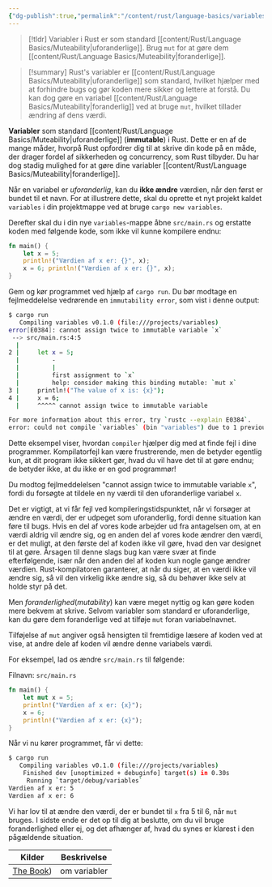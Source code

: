 ```yaml
---
{"dg-publish":true,"permalink":"/content/rust/language-basics/variables/","title":"Variables","tags":["Rust"]}
---
```



> [!tldr] 
> Variabler i Rust er som standard [[content/Rust/Language Basics/Muteability\|uforanderlige]]. Brug `mut` for at gøre dem [[content/Rust/Language Basics/Muteability\|foranderlige]].

> [!summary] 
> Rust's variabler er [[content/Rust/Language Basics/Muteability\|uforanderlige]] som standard, hvilket hjælper med at forhindre bugs og gør koden mere sikker og lettere at forstå. Du kan dog gøre en variabel [[content/Rust/Language Basics/Muteability\|foranderlig]] ved at bruge `mut`, hvilket tillader ændring af dens værdi. 

**Variabler** som standard [[content/Rust/Language Basics/Muteability\|uforanderlige]] (**immutable**) i Rust. Dette er en af de mange måder, hvorpå Rust opfordrer dig til at skrive din kode på en måde, der drager fordel af sikkerheden og concurrency, som Rust tilbyder. 
Du har dog stadig mulighed for at gøre dine variabler [[content/Rust/Language Basics/Muteability\|foranderlige]]. 

Når en variabel er *uforanderlig*, kan du **ikke ændre** værdien, når den først er bundet til et navn. For at illustrere dette, skal du oprette et nyt projekt kaldet `variables` i din projektmappe ved at bruge `cargo new variables`.

Derefter skal du i din nye `variables`-mappe åbne `src/main.rs` og erstatte koden med følgende kode, som ikke vil kunne kompilere endnu:
```rust
fn main() { 
	let x = 5; 
	println!("Værdien af x er: {}", x); 
	x = 6; println!("Værdien af x er: {}", x); 
}
```

Gem og kør programmet ved hjælp af `cargo run`. Du bør modtage en fejlmeddelelse vedrørende en `immutability error`, som vist i denne output:
```sh
$ cargo run
   Compiling variables v0.1.0 (file:///projects/variables)
error[E0384]: cannot assign twice to immutable variable `x`
 --> src/main.rs:4:5
  |
2 |     let x = 5;
  |         -
  |         |
  |         first assignment to `x`
  |         help: consider making this binding mutable: `mut x`
3 |     println!("The value of x is: {x}");
4 |     x = 6;
  |     ^^^^^ cannot assign twice to immutable variable

For more information about this error, try `rustc --explain E0384`.
error: could not compile `variables` (bin "variables") due to 1 previous error
```

Dette eksempel viser, hvordan `compiler` hjælper dig med at finde fejl i dine programmer. Kompilatorfejl kan være frustrerende, men de betyder egentlig kun, at dit program ikke sikkert gør, hvad du vil have det til at gøre endnu; de betyder ikke, at du ikke er en god programmør! 

Du modtog fejlmeddelelsen "cannot assign twice to immutable variable `x`", fordi du forsøgte at tildele en ny værdi til den uforanderlige variabel `x`.

Det er vigtigt, at vi får fejl ved kompileringstidspunktet, når vi forsøger at ændre en værdi, der er udpeget som uforanderlig, fordi denne situation kan føre til bugs. Hvis en del af vores kode arbejder ud fra antagelsen om, at en værdi aldrig vil ændre sig, og en anden del af vores kode ændrer den værdi, er det muligt, at den første del af koden ikke vil gøre, hvad den var designet til at gøre. 
Årsagen til denne slags bug kan være svær at finde efterfølgende, især når den anden del af koden kun nogle gange ændrer værdien. Rust-kompilatoren garanterer, at når du siger, at en værdi ikke vil ændre sig, så vil den virkelig ikke ændre sig, så du behøver ikke selv at holde styr på det. 

Men *foranderlighed*(*mutability*) kan være meget nyttig og kan gøre koden mere bekvem at skrive. Selvom variabler som standard er uforanderlige, kan du gøre dem foranderlige ved at tilføje `mut` foran variabelnavnet.

Tilføjelse af `mut` angiver også hensigten til fremtidige læsere af koden ved at vise, at andre dele af koden vil ændre denne variabels værdi.

For eksempel, lad os ændre `src/main.rs` til følgende:

Filnavn: `src/main.rs`
```rust
fn main() {
    let mut x = 5;
    println!("Værdien af x er: {x}");
    x = 6;
    println!("Værdien af x er: {x}");
}

```

Når vi nu kører programmet, får vi dette:
```sh
$ cargo run
   Compiling variables v0.1.0 (file:///projects/variables)
    Finished dev [unoptimized + debuginfo] target(s) in 0.30s
     Running `target/debug/variables`
Værdien af x er: 5
Værdien af x er: 6

```
Vi har lov til at ændre den værdi, der er bundet til `x` fra 5 til 6, når `mut` bruges. 
I sidste ende er det op til dig at beslutte, om du vil bruge foranderlighed eller ej, og det afhænger af, hvad du synes er klarest i den pågældende situation.

| Kilder                                                                            | Beskrivelse  |
| --------------------------------------------------------------------------------- | ------------ |
| [The Book](https://doc.rust-lang.org/book/ch03-01-variables-and-mutability.html)) | om variabler |


